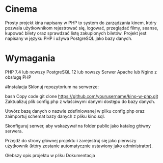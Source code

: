 # Cinema
Prosty projekt kina napisany w PHP to system do zarządzania kinem, który pozwala użytkownikom rejestrować się, logować, przeglądać filmy, seanse, kupować bilety oraz sprawdzać listę zakupionych biletów. Projekt jest napisany w języku PHP i używa PostgreSQL jako bazy danych.

# Wymagania
PHP 7.4 lub nowszy
PostgreSQL 12 lub nowszy
Serwer Apache lub Nginx z obsługą PHP

#Instalacja
Sklonuj repozytorium na serwerze:

bash
Copy code
git clone https://github.com/yourusername/kino-w-php.git
Zaktualizuj plik config.php z właściwymi danymi dostępu do bazy danych.

Utwórz bazę danych o nazwie zdefiniowanej w pliku config.php oraz zaimportuj schemat bazy danych z pliku kino.sql.

Skonfiguruj serwer, aby wskazywał na folder public jako katalog główny serwera.

Przejdź do strony głównej projektu i zarejestruj się jako pierwszy użytkownik (który zostanie automatycznie ustawiony jako administrator).

Głebszy opis projektu w pliku Dokumentacja

